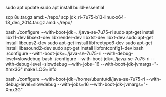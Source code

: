 sudo apt update
sudo apt install build-essential

 scp 8u.tar.gz amd:~/repo/
 scp jdk_ri-7u75-b13-linux-x64-18_dec_2014.tar.gz amd:~/repo/

bash ./configure --with-boot-jdk=../java-se-7u75-ri
sudo apt-get install libx11-dev libxext-dev libxrender-dev libxtst-dev libxt-dev
sudo apt-get install libcups2-dev
sudo apt-get install libfreetype6-dev
sudo apt-get install libasound2-dev
sudo apt-get install libfontconfig1-dev
bash ./configure --with-boot-jdk=../java-se-7u75-ri --with-debug-level=slowdebug
bash ./configure --with-boot-jdk=../java-se-7u75-ri --with-debug-level=slowdebug --with-jobs=16 --with-boot-jdk-jvmargs="-Xmx3G"
make LOG=info



bash ./configure --with-boot-jdk=/home/ubuntu/dl/java-se-7u75-ri --with-debug-level=slowdebug --with-jobs=16 --with-boot-jdk-jvmargs="-Xmx3G"
